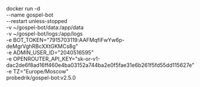 docker run -d \
  --name gospel-bot \
  --restart unless-stopped \
  -v ~/gospel-bot/data:/app/data \
  -v ~/gospel-bot/logs:/app/logs \
  -e BOT_TOKEN="7915703119:AAFMqfiFwYw6p-deMgrVghRBcXXtGKMCs8g" \
  -e ADMIN_USER_ID="2040516595" \
  -e OPENROUTER_API_KEY="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" \
  -e TZ="Europe/Moscow" \
  probedrik/gospel-bot:v2.5.0